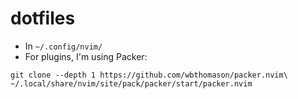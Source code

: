 # dotfiles
- In ```~/.config/nvim/```
- For plugins, I'm using Packer:
```
git clone --depth 1 https://github.com/wbthomason/packer.nvim\ ~/.local/share/nvim/site/pack/packer/start/packer.nvim
```
